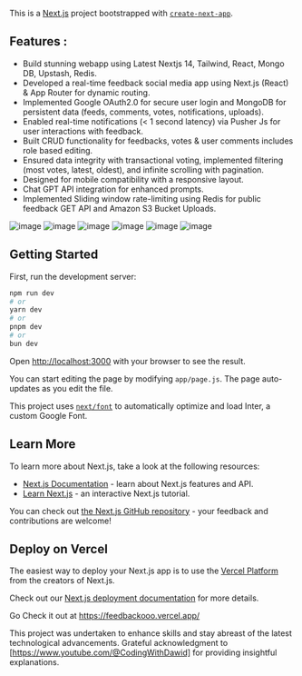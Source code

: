 This is a [Next.js](https://nextjs.org/) project bootstrapped with [`create-next-app`](https://github.com/vercel/next.js/tree/canary/packages/create-next-app).

## Features : 
- Build stunning webapp using Latest Nextjs 14, Tailwind, React, Mongo DB, Upstash, Redis.
- Developed a real-time feedback social media app using Next.js (React) & App Router for dynamic routing.
- Implemented Google OAuth2.0 for secure user login and MongoDB for persistent data (feeds, comments, votes, notifications, uploads).
- Enabled real-time notifications (< 1 second latency) via Pusher Js for user interactions with feedback.
- Built CRUD functionality for feedbacks, votes & user comments includes role based editing.
- Ensured data integrity with transactional voting, implemented filtering (most votes, latest, oldest), and infinite scrolling with pagination.
- Designed for mobile compatibility with a responsive layout.
- Chat GPT API integration for enhanced prompts.
- Implemented Sliding window rate-limiting using Redis for public feedback GET API and Amazon S3 Bucket Uploads.

![image](https://github.com/prabalJain1998/feedbackooo/assets/65130817/82834e6d-64c1-4564-b43b-bd2d0e17176a)
![image](https://github.com/prabalJain1998/feedbackooo/assets/65130817/ddcf8bc1-94e1-403b-a12f-80b801e0f0b2)
![image](https://github.com/prabalJain1998/feedbackooo/assets/65130817/dd598430-fe8a-4a9e-bda8-68d201e11233)
![image](https://github.com/prabalJain1998/feedbackooo/assets/65130817/8bef134b-1c9e-411b-8fcf-a60e8c744823)
![image](https://github.com/prabalJain1998/feedbackooo/assets/65130817/b9b0e2a8-db27-4a31-ad9d-58fdbd84259b)
![image](https://github.com/prabalJain1998/feedbackooo/assets/65130817/80701694-9dbf-403e-94aa-38cc0e417d63)



## Getting Started

First, run the development server:

```bash
npm run dev
# or
yarn dev
# or
pnpm dev
# or
bun dev
```

Open [http://localhost:3000](http://localhost:3000) with your browser to see the result.

You can start editing the page by modifying `app/page.js`. The page auto-updates as you edit the file.

This project uses [`next/font`](https://nextjs.org/docs/basic-features/font-optimization) to automatically optimize and load Inter, a custom Google Font.

## Learn More

To learn more about Next.js, take a look at the following resources:

- [Next.js Documentation](https://nextjs.org/docs) - learn about Next.js features and API.
- [Learn Next.js](https://nextjs.org/learn) - an interactive Next.js tutorial.

You can check out [the Next.js GitHub repository](https://github.com/vercel/next.js/) - your feedback and contributions are welcome!

## Deploy on Vercel

The easiest way to deploy your Next.js app is to use the [Vercel Platform](https://vercel.com/new?utm_medium=default-template&filter=next.js&utm_source=create-next-app&utm_campaign=create-next-app-readme) from the creators of Next.js.

Check out our [Next.js deployment documentation](https://nextjs.org/docs/deployment) for more details.



Go Check it out at https://feedbackooo.vercel.app/




This project was undertaken to enhance skills and stay abreast of the latest technological advancements. Grateful acknowledgment to [https://www.youtube.com/@CodingWithDawid] for providing insightful explanations.

